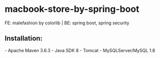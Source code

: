 # macbook-store-by-spring-boot
FE: malefashion by colorlib | BE: spring boot, spring security
<h2>Installation:</h2>
  - Apache Maven 3.6.3
  - Java SDK 8
  - Tomcat
  - MySQLServer/MySQL 1.8
